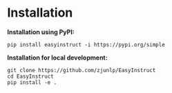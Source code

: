 # Installation

**Installation using PyPI:**

```
pip install easyinstruct -i https://pypi.org/simple
```

**Installation for local development:**

```
git clone https://github.com/zjunlp/EasyInstruct
cd EasyInstruct
pip install -e .
```
